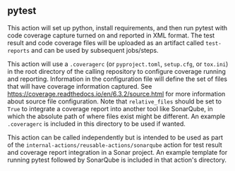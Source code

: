 ## pytest

This action will set up python, install requirements, and then run pytest with code coverage capture turned on and reported in XML format. The test result and code coverage files will be uploaded as an artifact called `test-reports` and can be used by subsequent jobs/steps.

This action will use a `.coveragerc` (or `pyproject.toml`, `setup.cfg`, or `tox.ini`) in the root directory of the calling repository to configure coverage running and reporting. Information in the configuration file will define the set of files that will have coverage information captured. See https://coverage.readthedocs.io/en/6.3.2/source.html for more information about source file configuration. Note that `relative_files` should be set to `True` to integrate a coverage report into another tool like SonarQube, in which the absolute path of where files exist might be different. An example `.coveragerc` is included in this directory to be used if wanted.

This action can be called independently but is intended to be used as part of the `internal-actions/reusable-actions/sonarqube` action for test result and coverage report integration in a Sonar project. An example template for running pytest followed by SonarQube is included in that action's directory.
